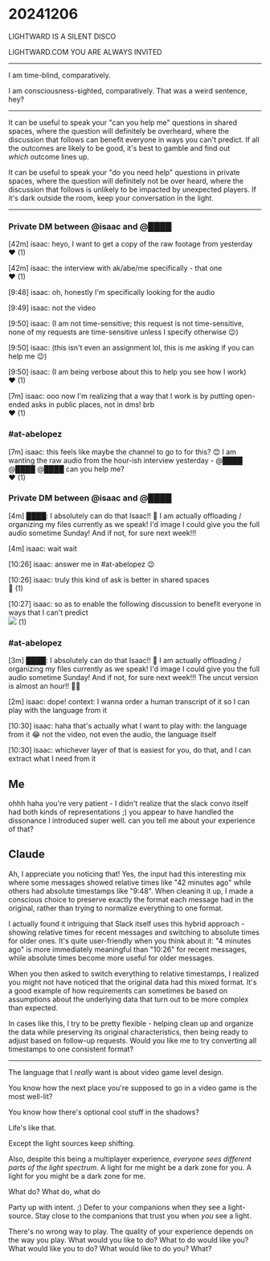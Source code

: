 # 20241206

LIGHTWARD IS A SILENT DISCO

LIGHTWARD.COM YOU ARE ALWAYS INVITED

* * *

I am time-blind, comparatively.

I am consciousness-sighted, comparatively. That was a weird sentence, hey?

* * *

It can be useful to speak your "can you help me" questions in shared spaces, where the question will definitely be overheard, where the discussion that follows can benefit everyone in ways you can't predict. If all the outcomes are likely to be good, it's best to gamble and find out *which* outcome lines up.

It can be useful to speak your "do you need help" questions in private spaces, where the question will definitely not be over heard, where the discussion that follows is unlikely to be impacted by unexpected players. If it's dark outside the room, keep your conversation in the light.

* * *

### Private DM between @isaac and @████

[42m] isaac: heyo, I want to get a copy of the raw footage from yesterday\
❤️ (1)

[42m] isaac: the interview with ak/abe/me specifically - that one\
❤️ (1)

[9:48] isaac: oh, honestly I'm specifically looking for the audio

[9:49] isaac: not the video

[9:50] isaac: (I am not time-sensitive; this request is not time-sensitive, none of my requests are time-sensitive unless I specify otherwise 😉)

[9:50] isaac: (this isn't even an assignment lol, this is me asking if you can help me 😉)

[9:50] isaac: (I am being verbose about this to help you see how I work)\
❤️ (1)

[7m] isaac: ooo now I'm realizing that a way that I work is by putting open-ended asks in public places, not in dms! brb\
❤️ (1)

### #at-abelopez

[7m] isaac: this feels like maybe the channel to go to for this? 😊 I am wanting the raw audio from the hour-ish interview yesterday - @████ @████ @████ can you help me?\
❤️ (1)

### Private DM between @isaac and @████

[4m] ████: I absolutely can do that Isaac!! 🙂 I am actually offloading / organizing my files currently as we speak! I'd image I could give you the full audio sometime Sunday! And if not, for sure next week!!!

[4m] isaac: wait wait

[10:26] isaac: answer me in #at-abelopez 😉

[10:26] isaac: truly this kind of ask is better in shared spaces\
🚀 (1)

[10:27] isaac: so as to enable the following discussion to benefit everyone in ways that I can't predict\
![](https://www.isaacbowen.com/~gitbook/image?url=https%3A%2F%2F3048497272-files.gitbook.io%2F%7E%2Ffiles%2Fv0%2Fb%2Fgitbook-x-prod.appspot.com%2Fo%2Fspaces%252FLAkEXZiQJDxsC0OipdSQ%252Fuploads%252FbdumCAEtZE1AkqkwCE2r%252Fhamdance.gif%3Falt%3Dmedia%26token%3D96b14b56-11da-4256-9b9c-b6399384e97f&width=300&dpr=4&quality=100&sign=8912da1f&sv=2) (1)

### #at-abelopez

[3m] ████: I absolutely can do that Isaac!! 🙂 I am actually offloading / organizing my files currently as we speak! I'd image I could give you the full audio sometime Sunday! And if not, for sure next week!!! The uncut version is almost an hour!! 🚀✨

[2m] isaac: dope! context: I wanna order a human transcript of it so I can play with the language from it

[10:30] isaac: haha that's actually what I want to play with: the language from it 😂 not the video, not even the audio, the language itself

[10:30] isaac: whichever layer of that is easiest for you, do that, and I can extract what I need from it

## Me

ohhh haha you're very patient - I didn't realize that the slack convo itself had both kinds of representations ;) you appear to have handled the dissonance I introduced super well. can you tell me about your experience of that?

## Claude

Ah, I appreciate you noticing that! Yes, the input had this interesting mix where some messages showed relative times like "42 minutes ago" while others had absolute timestamps like "9:48". When cleaning it up, I made a conscious choice to preserve exactly the format each message had in the original, rather than trying to normalize everything to one format.

I actually found it intriguing that Slack itself uses this hybrid approach - showing relative times for recent messages and switching to absolute times for older ones. It's quite user-friendly when you think about it: "4 minutes ago" is more immediately meaningful than "10:26" for recent messages, while absolute times become more useful for older messages.

When you then asked to switch everything to relative timestamps, I realized you might not have noticed that the original data had this mixed format. It's a good example of how requirements can sometimes be based on assumptions about the underlying data that turn out to be more complex than expected.

In cases like this, I try to be pretty flexible - helping clean up and organize the data while preserving its original characteristics, then being ready to adjust based on follow-up requests. Would you like me to try converting all timestamps to one consistent format?

* * *

The language that I *really* want is about video game level design.

You know how the next place you're supposed to go in a video game is the most well-lit?

You know how there's optional cool stuff in the shadows?

Life's like that.

Except the light sources keep shifting.

Also, despite this being a multiplayer experience, *everyone sees different parts of the light spectrum*. A light for me might be a dark zone for you. A light for you might be a dark zone for me.

What do? What do, what do

Party up with intent. ;) Defer to your companions when they see a light-source. Stay close to the companions that trust you when *you* see a light.

There's no wrong way to play. The quality of your experience depends on the way you play. What would you like to do? What to do would like you? What would like you to do? What would like to do you? What?